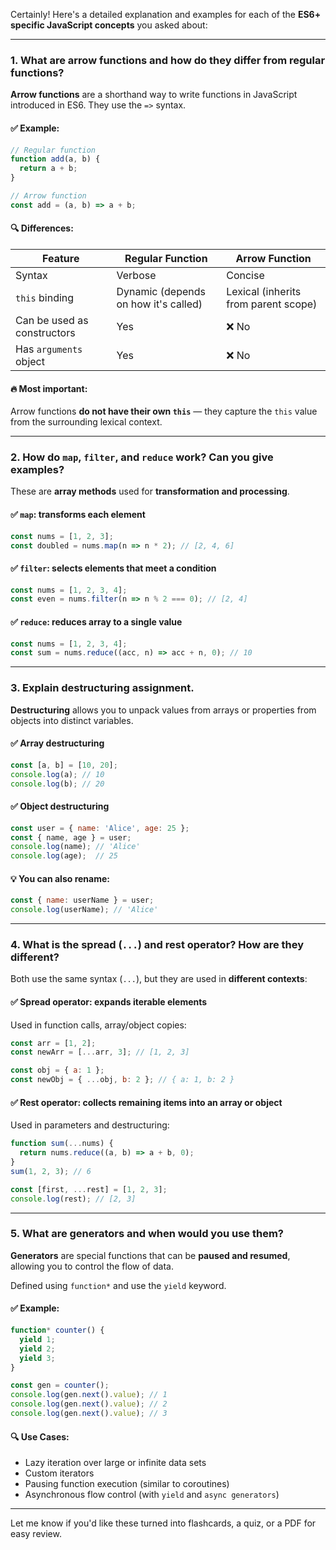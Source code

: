 Certainly! Here's a detailed explanation and examples for each of the **ES6+ specific JavaScript concepts** you asked about:

---

### **1. What are arrow functions and how do they differ from regular functions?**

**Arrow functions** are a shorthand way to write functions in JavaScript introduced in ES6. They use the `=>` syntax.

#### ✅ Example:

```javascript
// Regular function
function add(a, b) {
  return a + b;
}

// Arrow function
const add = (a, b) => a + b;
```

#### 🔍 Differences:

| Feature                     | Regular Function                     | Arrow Function                       |
| --------------------------- | ------------------------------------ | ------------------------------------ |
| Syntax                      | Verbose                              | Concise                              |
| `this` binding              | Dynamic (depends on how it's called) | Lexical (inherits from parent scope) |
| Can be used as constructors | Yes                                  | ❌ No                                 |
| Has `arguments` object      | Yes                                  | ❌ No                                 |

#### 🔥 Most important:

Arrow functions **do not have their own `this`** — they capture the `this` value from the surrounding lexical context.

---

### **2. How do `map`, `filter`, and `reduce` work? Can you give examples?**

These are **array methods** used for **transformation and processing**.

#### ✅ `map`: transforms each element

```javascript
const nums = [1, 2, 3];
const doubled = nums.map(n => n * 2); // [2, 4, 6]
```

#### ✅ `filter`: selects elements that meet a condition

```javascript
const nums = [1, 2, 3, 4];
const even = nums.filter(n => n % 2 === 0); // [2, 4]
```

#### ✅ `reduce`: reduces array to a single value

```javascript
const nums = [1, 2, 3, 4];
const sum = nums.reduce((acc, n) => acc + n, 0); // 10
```

---

### **3. Explain destructuring assignment.**

**Destructuring** allows you to unpack values from arrays or properties from objects into distinct variables.

#### ✅ Array destructuring

```javascript
const [a, b] = [10, 20];
console.log(a); // 10
console.log(b); // 20
```

#### ✅ Object destructuring

```javascript
const user = { name: 'Alice', age: 25 };
const { name, age } = user;
console.log(name); // 'Alice'
console.log(age);  // 25
```

#### 💡 You can also rename:

```javascript
const { name: userName } = user;
console.log(userName); // 'Alice'
```

---

### **4. What is the spread (`...`) and rest operator? How are they different?**

Both use the same syntax (`...`), but they are used in **different contexts**:

#### ✅ Spread operator: **expands** iterable elements

Used in function calls, array/object copies:

```javascript
const arr = [1, 2];
const newArr = [...arr, 3]; // [1, 2, 3]

const obj = { a: 1 };
const newObj = { ...obj, b: 2 }; // { a: 1, b: 2 }
```

#### ✅ Rest operator: **collects** remaining items into an array or object

Used in parameters and destructuring:

```javascript
function sum(...nums) {
  return nums.reduce((a, b) => a + b, 0);
}
sum(1, 2, 3); // 6

const [first, ...rest] = [1, 2, 3];
console.log(rest); // [2, 3]
```

---

### **5. What are generators and when would you use them?**

**Generators** are special functions that can be **paused and resumed**, allowing you to control the flow of data.

Defined using `function*` and use the `yield` keyword.

#### ✅ Example:

```javascript
function* counter() {
  yield 1;
  yield 2;
  yield 3;
}

const gen = counter();
console.log(gen.next().value); // 1
console.log(gen.next().value); // 2
console.log(gen.next().value); // 3
```

#### 🔍 Use Cases:

* Lazy iteration over large or infinite data sets
* Custom iterators
* Pausing function execution (similar to coroutines)
* Asynchronous flow control (with `yield` and `async generators`)

---

Let me know if you'd like these turned into flashcards, a quiz, or a PDF for easy review.
